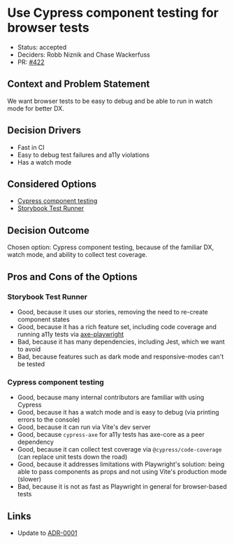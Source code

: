 # Use Cypress component testing for browser tests

- Status: accepted
- Deciders: Robb Niznik and Chase Wackerfuss
- PR: [#422](https://github.com/launchdarkly/launchpad-ui/pull/422)

## Context and Problem Statement

We want browser tests to be easy to debug and be able to run in watch mode for better DX.

## Decision Drivers

- Fast in CI
- Easy to debug test failures and a11y violations
- Has a watch mode

## Considered Options

- [Cypress component testing](https://docs.cypress.io/guides/component-testing/react/quickstart)
- [Storybook Test Runner](https://github.com/storybookjs/test-runner)

## Decision Outcome

Chosen option: Cypress component testing, because of the familiar DX, watch mode, and ability to collect test coverage.

## Pros and Cons of the Options

### Storybook Test Runner

- Good, because it uses our stories, removing the need to re-create component states
- Good, because it has a rich feature set, including code coverage and running a11y tests via [axe-playwright](https://github.com/abhinaba-ghosh/axe-playwright)
- Bad, because it has many dependencies, including Jest, which we want to avoid
- Bad, because features such as dark mode and responsive-modes can't be tested

### Cypress component testing

- Good, because many internal contributors are familiar with using Cypress
- Good, because it has a watch mode and is easy to debug (via printing errors to the console)
- Good, because it can run via Vite's dev server
- Good, because `cypress-axe` for a11y tests has axe-core as a peer dependency
- Good, because it can collect test coverage via `@cypress/code-coverage` (can replace unit tests down the road)
- Good, because it addresses limitations with Playwright's solution: being able to pass components as props and not using Vite's production mode (slower)
- Bad, because it is not as fast as Playwright in general for browser-based tests

## Links

- Update to [ADR-0001](adr-001-automated-a11y-tests.md)

